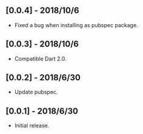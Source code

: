 ## [0.0.4] - 2018/10/6

* Fixed a bug when installing as pubspec package.

## [0.0.3] - 2018/10/6

* Compatible Dart 2.0.

## [0.0.2] - 2018/6/30

* Update pubspec.

## [0.0.1] - 2018/6/30

* Initial release.
